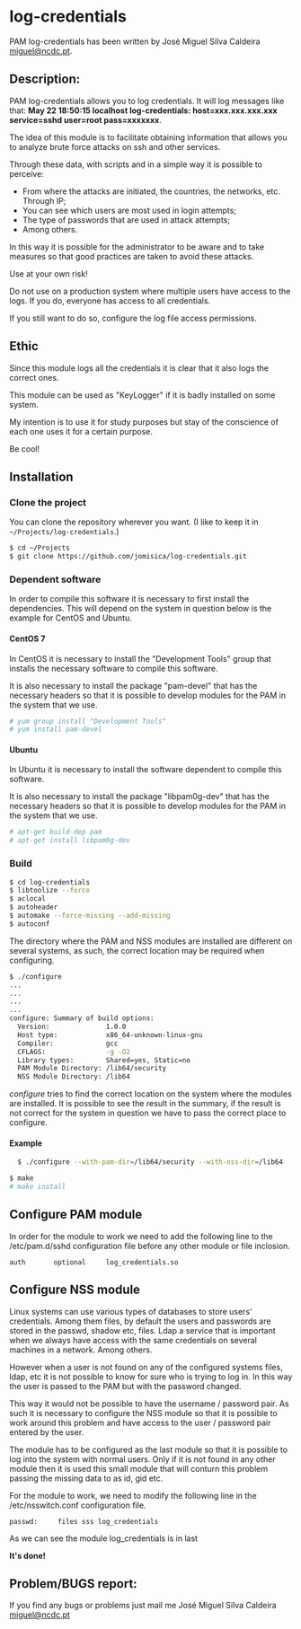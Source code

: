 # log-credentials
PAM log-credentials has been written by José Miguel Silva Caldeira <miguel@ncdc.pt>.

## Description:
PAM log-credentials allows you to log credentials.
It will log messages like that:
**May 22 18:50:15 localhost log-credentials: host=xxx.xxx.xxx.xxx service=sshd user=root pass=xxxxxxx**.

The idea of this module is to facilitate obtaining information that allows you to analyze brute force attacks on ssh and other services.

Through these data, with scripts and in a simple way it is possible to perceive:
* From where the attacks are initiated, the countries, the networks, etc. Through IP;
* You can see which users are most used in login attempts;
* The type of passwords that are used in attack attempts;
* Among others.

In this way it is possible for the administrator to be aware and to take measures so that good practices are taken to avoid these attacks.

Use at your own risk!

Do not use on a production system where multiple users have access to the logs. If you do, everyone has access to all credentials.

If you still want to do so, configure the log file access permissions.

## Ethic
Since this module logs all the credentials it is clear that it also logs the correct ones.

This module can be used as "KeyLogger" if it is badly installed on some system.

My intention is to use it for study purposes but stay of the conscience of each one uses it for a certain purpose.

Be cool!

## Installation

### Clone the project
You can clone the repository wherever you want. (I like to keep it in `~/Projects/log-credentials`.)

```Bash
$ cd ~/Projects
$ git clone https://github.com/jomisica/log-credentials.git
```

### Dependent software
In order to compile this software it is necessary to first install the dependencies. This will depend on the system in question below is the example for CentOS and Ubuntu.

#### CentOS 7
In CentOS it is necessary to install the "Development Tools" group that installs the necessary software to compile this software.

It is also necessary to install the package "pam-devel" that has the necessary headers so that it is possible to develop modules for the PAM in the system that we use.

```Bash
# yum group install "Development Tools"
# yum install pam-devel
```

#### Ubuntu
In Ubuntu it is necessary to install the software dependent to compile this software.

It is also necessary to install the package "libpam0g-dev" that has the necessary headers so that it is possible to develop modules for the PAM in the system that we use.

```bash
# apt-get build-dep pam
# apt-get install libpam0g-dev
```

### Build
```Bash
$ cd log-credentials
$ libtoolize --force
$ aclocal
$ autoheader
$ automake --force-missing --add-missing
$ autoconf
```

The directory where the PAM and NSS modules are installed are different on several systems, as such, the correct location may be required when configuring.

```bash
$ ./configure
...
...
...
...
configure: Summary of build options:
  Version:              1.0.0
  Host type:            x86_64-unknown-linux-gnu
  Compiler:             gcc
  CFLAGS:               -g -O2
  Library types:        Shared=yes, Static=no
  PAM Module Directory: /lib64/security
  NSS Module Directory: /lib64
```

*configure* tries to find the correct location on the system where the modules are installed.
It is possible to see the result in the summary, if the result is not correct for the system in question we have to pass the correct place to configure.

#### Example
```bash
  $ ./configure --with-pam-dir=/lib64/security --with-nss-dir=/lib64
```

```bash
$ make
# make install
```

## Configure PAM module
In order for the module to work we need to add the following line to the /etc/pam.d/sshd configuration file before any other module or file inclosion.

```
auth       optional     log_credentials.so
```

## Configure NSS module
Linux systems can use various types of databases to store users' credentials. Among them files, by default the users and passwords are stored in the passwd, shadow etc, files. Ldap a service that is important when we always have access with the same credentials on several machines in a network. Among others.

However when a user is not found on any of the configured systems files, ldap, etc it is not possible to know for sure who is trying to log in. In this way the user is passed to the PAM but with the password changed.

This way it would not be possible to have the username / password pair. As such it is necessary to configure the NSS module so that it is possible to work around this problem and have access to the user / password pair entered by the user.

The module has to be configured as the last module so that it is possible to log into the system with normal users. Only if it is not found in any other module then it is used this small module that will conturn this problem passing the missing data to as id, gid etc.

For the module to work, we need to modify the following line in the /etc/nsswitch.conf configuration file.

```
passwd:     files sss log_credentials
```

As we can see the module log_credentials is in last

**It's done!**

## Problem/BUGS report:
If you find any bugs or problems just mail me José Miguel Silva Caldeira <miguel@ncdc.pt>
